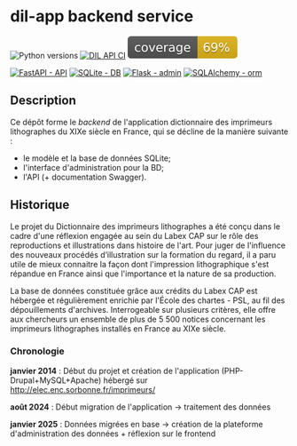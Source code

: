 # dil-app backend service

![Python versions](https://img.shields.io/badge/python-3.9-blue) [![DIL API CI](https://github.com/chartes/dil-app/actions/workflows/CI-tests.yml/badge.svg)](https://github.com/chartes/dil-app/actions/workflows/CI-tests.yml) ![Dil-Coverage](./tests/coverage.svg)

[![FastAPI - API](https://img.shields.io/static/v1?label=FastAPI&message=API&color=%232E303E&style=for-the-badge&logo=fastapi&logoColor=%23009485)](https://fastapi.tiangolo.com/)
[![SQLite - DB](https://img.shields.io/static/v1?label=SQLite&message=DB&color=%2374B8E4&style=for-the-badge&logo=sqlite&logoColor=white)](https://www.sqlite.org/index.html)
[![Flask - admin](https://img.shields.io/static/v1?label=Flask&message=admin&color=black&style=for-the-badge&logo=flask&logoColor=white)](https://flask-admin.readthedocs.io/en/latest/#)
[![SQLAlchemy -  orm](https://img.shields.io/badge/SQLAlchemy-_orm-red?style=for-the-badge)](https://www.sqlalchemy.org/)

## Description

Ce dépôt forme le *backend* de l'application dictionnaire des imprimeurs lithographes du XIXe siècle en France, qui se décline de la manière suivante :
- le modèle et la base de données SQLite;
- l'interface d'administration pour la BD;
- l'API (+ documentation Swagger).



## Historique 

Le projet du Dictionnaire des imprimeurs lithographes a été conçu dans le cadre d'une réflexion engagée au sein du Labex CAP sur le rôle des reproductions et illustrations dans histoire de l'art. Pour juger de l'influence des nouveaux procédés d’illustration sur la formation du regard, il a paru utile de mieux connaitre la façon dont l'impression lithographique s'est répandue en France ainsi que l'importance et la nature de sa production. 

La base de données constituée grâce aux crédits du Labex CAP est hébergée et régulièrement enrichie par l'École des chartes - PSL, au fil des dépouillements d'archives. Interrogeable sur plusieurs critères, elle offre aux chercheurs un ensemble de plus de 5 500 notices concernant les imprimeurs lithographes installés en France au XIXe siècle.

### Chronologie

**janvier 2014** : Début du projet et création de l'application (PHP-Drupal+MySQL+Apache) hébergé sur http://elec.enc.sorbonne.fr/imprimeurs/ 

**août 2024** : Début migration de l'application -> traitement des données

**janvier 2025** : Données migrées en base -> création de la plateforme d'administration des données + réflexion sur le frontend
